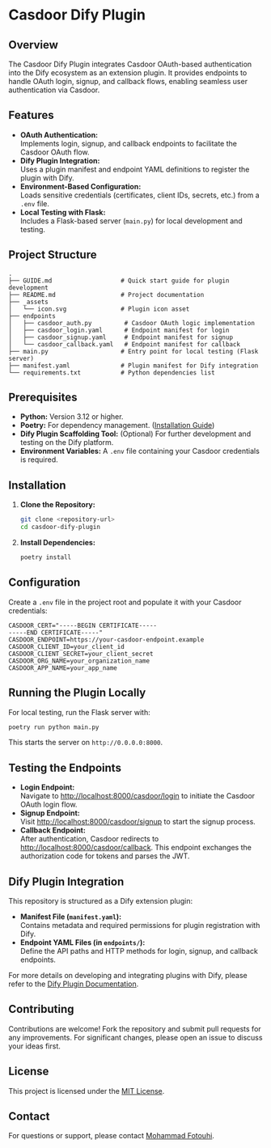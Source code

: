 # Casdoor Dify Plugin

## Overview
The Casdoor Dify Plugin integrates Casdoor OAuth-based authentication into the Dify ecosystem as an extension plugin. It provides endpoints to handle OAuth login, signup, and callback flows, enabling seamless user authentication via Casdoor.

## Features
- **OAuth Authentication:**  
  Implements login, signup, and callback endpoints to facilitate the Casdoor OAuth flow.
- **Dify Plugin Integration:**  
  Uses a plugin manifest and endpoint YAML definitions to register the plugin with Dify.
- **Environment-Based Configuration:**  
  Loads sensitive credentials (certificates, client IDs, secrets, etc.) from a `.env` file.
- **Local Testing with Flask:**  
  Includes a Flask-based server (`main.py`) for local development and testing.

## Project Structure
```
.
├── GUIDE.md                   # Quick start guide for plugin development
├── README.md                  # Project documentation
├── _assets
│   └── icon.svg               # Plugin icon asset
├── endpoints
│   ├── casdoor_auth.py         # Casdoor OAuth logic implementation
│   ├── casdoor_login.yaml      # Endpoint manifest for login
│   ├── casdoor_signup.yaml     # Endpoint manifest for signup
│   └── casdoor_callback.yaml   # Endpoint manifest for callback
├── main.py                    # Entry point for local testing (Flask server)
├── manifest.yaml              # Plugin manifest for Dify integration
└── requirements.txt           # Python dependencies list
```

## Prerequisites
- **Python:** Version 3.12 or higher.
- **Poetry:** For dependency management. ([Installation Guide](https://python-poetry.org/docs/))
- **Dify Plugin Scaffolding Tool:** (Optional) For further development and testing on the Dify platform.
- **Environment Variables:** A `.env` file containing your Casdoor credentials is required.

## Installation
1. **Clone the Repository:**
   ```bash
   git clone <repository-url>
   cd casdoor-dify-plugin
   ```
2. **Install Dependencies:**
   ```bash
   poetry install
   ```

## Configuration
Create a `.env` file in the project root and populate it with your Casdoor credentials:
```env
CASDOOR_CERT="-----BEGIN CERTIFICATE-----
-----END CERTIFICATE-----"
CASDOOR_ENDPOINT=https://your-casdoor-endpoint.example
CASDOOR_CLIENT_ID=your_client_id
CASDOOR_CLIENT_SECRET=your_client_secret
CASDOOR_ORG_NAME=your_organization_name
CASDOOR_APP_NAME=your_app_name
```

## Running the Plugin Locally
For local testing, run the Flask server with:
```bash
poetry run python main.py
```
This starts the server on `http://0.0.0.0:8000`.

## Testing the Endpoints
- **Login Endpoint:**  
  Navigate to [http://localhost:8000/casdoor/login](http://localhost:8000/casdoor/login) to initiate the Casdoor OAuth login flow.
- **Signup Endpoint:**  
  Visit [http://localhost:8000/casdoor/signup](http://localhost:8000/casdoor/signup) to start the signup process.
- **Callback Endpoint:**  
  After authentication, Casdoor redirects to [http://localhost:8000/casdoor/callback](http://localhost:8000/casdoor/callback). This endpoint exchanges the authorization code for tokens and parses the JWT.

## Dify Plugin Integration
This repository is structured as a Dify extension plugin:
- **Manifest File (`manifest.yaml`):**  
  Contains metadata and required permissions for plugin registration with Dify.
- **Endpoint YAML Files (in `endpoints/`):**  
  Define the API paths and HTTP methods for login, signup, and callback endpoints.

For more details on developing and integrating plugins with Dify, please refer to the [Dify Plugin Documentation](https://docs.dify.ai/plugins/quick-start/develop-plugins/extension-plugin).

## Contributing
Contributions are welcome! Fork the repository and submit pull requests for any improvements. For significant changes, please open an issue to discuss your ideas first.

## License
This project is licensed under the [MIT License](LICENSE).

## Contact
For questions or support, please contact [Mohammad Fotouhi](mailto:mohammad.fotouhi80@gmail.com).
